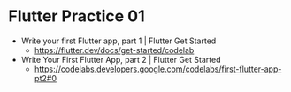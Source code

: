 # Flutter Practice 01

- Write your first Flutter app, part 1 | Flutter Get Started
  - https://flutter.dev/docs/get-started/codelab
- Write Your First Flutter App, part 2 | Flutter Get Started
  - https://codelabs.developers.google.com/codelabs/first-flutter-app-pt2#0
